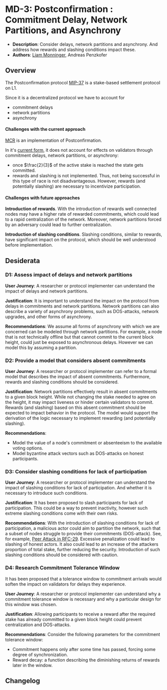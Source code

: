 # MD-3: Postconfirmation : Commitment Delay, Network Partitions, and Asynchrony

- **Description**: Consider delays, network partitions and asynchrony. And address how rewards and slashing conditions impact these.
- **Authors**: [Liam Monninger](mailto:liam@movementlabs.xyz), Andreas Penzkofer

## Overview

The Postconfirmation protocol [MIP-37](https://github.com/movementlabsxyz/MIP/blob/mip/MCR/MIP/mip-37/README.md) is a stake-based settlement protocol on L1.

Since it is a decentralized protocol we have to account for

- commitment delays
- network partitions
- asynchrony

#### Challenges with the current approach

[MCR](https://github.com/movementlabsxyz/movement/tree/main/protocol-units/settlement/mcr) is an implementation of Postconfirmation.

In it's [current form](https://github.com/movementlabsxyz/movement/tree/baa83356a14d44fd4e8346e1eddfc184cebc17d3/protocol-units/settlement/mcr), it does not account for effects on validators through commitment delays, network partitions, or asynchrony:

- once $\frac{2}{3}$ of the active stake is reached the state gets committed.
- rewards and slashing is not implemented. Thus, not being successful in this type of race is not disadvantageous. However, rewards (and potentially slashing) are necessary to incentivize participation.

#### Challenges with future approaches

**Introduction of rewards**. With the introduction of rewards well connected nodes may have a higher rate of rewarded commitments, which could lead to a rapid centralization of the network. Moreover, network partitions forced by an adversary could lead to further centralization.

**Introduction of slashing conditions**. Slashing conditions, similar to rewards, have significant impact on the protocol, which should be well understood before implementation.

## Desiderata

### D1: Assess impact of delays and network partitions

**User Journey**: A researcher or protocol implementer can understand the impact of delays and network partitions.

**Justification**: It is important to understand the impact on the protocol from delays in commitments and network partitions. Network partitions can also describe a variety of asynchrony problems, such as DOS-attacks, network upgrades, and other forms of asynchrony.

**Recommendations**:
We assume all forms of asynchrony with which we are concerned can be modeled through network partitions. For example, a node that is not technically offline but that cannot commit to the current block height, could just be exposed to asynchronous delays. However we can model this by assuming a partition.

### D2: Provide a model that considers absent commitments

**User Journey**: A researcher or protocol implementer can refer to a formal model that describes the impact of absent commitments. Furthermore, rewards and slashing conditions should be considered.

**Justification**: Network partitions effectively result in absent commitments to a given block height. While not changing the stake needed to agree on the height, it may impact liveness or hinder certain validators to commit. Rewards (and slashing) based on this absent commitment should be expected to impact behavior in the protocol. The model would support the derivation of the logic necessary to implement rewarding (and potentially slashing).

**Recommendations**:

- Model the value of a node's commitment or absenteeism to the available voting options.
- Model byzantine attack vectors such as DOS-attacks on honest participants.

### D3: Consider slashing conditions for lack of participation

**User Journey**: A researcher or protocol implementer can understand the impact of slashing conditions for lack of participation. And whether it is necessary to introduce such conditions.

**Justification**: It has been proposed to slash participants for lack of participation. This could be a way to prevent inactivity, however such extreme slashing conditions come with their own risks.

**Recommendations**:
With the introduction of slashing conditions for lack of participation, a malicious actor could aim to partition the network, such that a subset of nodes struggle to provide their commitments (DOS-attack). See, for example, [Peer Attack in RFC-29](https://github.com/movementlabsxyz/rfcs/pull/29). Excessive penalization could lead to slashing of honest actors. It also could lead to an increase of the attackers proportion of total stake, further reducing the security. Introduction of such slashing conditions should be considered with caution.

### D4: Research Commitment Tolerance Window

It has been proposed that a tolerance window to commitment arrivals would soften the impact on validators for delays they experience.

**User Journey**: A researcher or protocol implementer can understand why a commitment tolerance window is necessary and why a particular design for this window was chosen.

**Justification**: Allowing participants to receive a reward after the required stake has already committed to a given block height could prevent centralization and DOS-attacks.

**Recommendations**:
Consider the following parameters for the commitment tolerance window:

- Commitment happens only after some time has passed, forcing some degree of synchronization.
- Reward decay: a function describing the diminishing returns of rewards later in the window.

## Changelog
